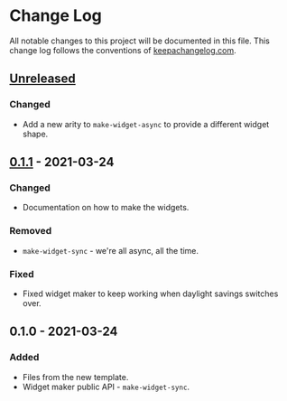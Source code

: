 # Change Log
All notable changes to this project will be documented in this file. This change log follows the conventions of [keepachangelog.com](http://keepachangelog.com/).

## [Unreleased]
### Changed
- Add a new arity to `make-widget-async` to provide a different widget shape.

## [0.1.1] - 2021-03-24
### Changed
- Documentation on how to make the widgets.

### Removed
- `make-widget-sync` - we're all async, all the time.

### Fixed
- Fixed widget maker to keep working when daylight savings switches over.

## 0.1.0 - 2021-03-24
### Added
- Files from the new template.
- Widget maker public API - `make-widget-sync`.

[Unreleased]: https://github.com/your-name/microwiki/compare/0.1.1...HEAD
[0.1.1]: https://github.com/your-name/microwiki/compare/0.1.0...0.1.1
